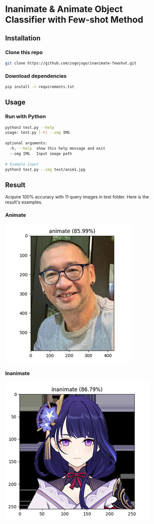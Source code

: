 # Inanimate & Animate Object Classifier with Few-shot Method

## Installation
### Clone this repo
```bash
git clone https://github.com/zogojogo/inanimate-fewshot.git
```
### Download dependencies
```bash
pip install -r requirements.txt
```
## Usage
### Run with Python
```bash
python3 test.py --help
usage: test.py [-h] --img IMG

optional arguments:
  -h, --help  show this help message and exit
  --img IMG   Input image path

# Example input
python3 test.py --img test/anim1.jpg
```

## Result
Acquire 100% accuracy with 11 query images in test folder. Here is the result's examples.

### Animate
![Figure1](./assets/output_anim.png)

### Inanimate
![Figure1](./assets/output_inam.png)